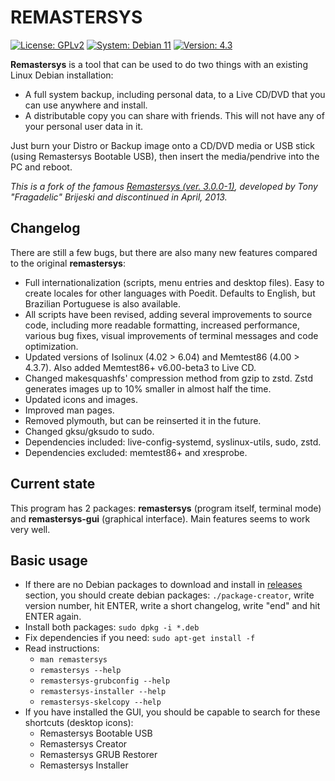 # REMASTERSYS

<a href="https://github.com/nerun/remastersys/blob/master/LICENSE" target="_blank"><img alt="License: GPLv2" src="https://img.shields.io/badge/License-GPLv2-blue" /></a> <a href="https://www.debian.org/" target="_blank"><img alt="System: Debian 11" src="https://img.shields.io/badge/System-Debian%2011-blue" /></a> <a href="https://github.com/nerun/remastersys/releases" target="_blank"><img alt="Version: 4.3" src="https://img.shields.io/badge/Version-4.3-brightgreen" /></a>

**Remastersys** is a tool that can be used to do two things with an existing Linux Debian installation:

* A full system backup, including personal data, to a Live CD/DVD that you can use anywhere and install.
* A distributable copy you can share with friends. This will not have any of your personal user data in it.

Just burn your Distro or Backup image onto a CD/DVD media or USB stick (using Remastersys Bootable USB), then insert the media/pendrive into the PC and reboot.

*This is a fork of the famous [Remastersys (ver. 3.0.0-1)](https://web.archive.org/web/20130423105647/http://www.remastersys.com/), developed by Tony "Fragadelic" Brijeski and discontinued in April, 2013.*

## Changelog

There are still a few bugs, but there are also many new features compared to the original **remastersys**:

* Full internationalization (scripts, menu entries and desktop files). Easy to create locales for other languages with Poedit. Defaults to English, but Brazilian Portuguese is also available.
* All scripts have been revised, adding several improvements to source code, including more readable formatting, increased performance, various bug fixes, visual improvements of terminal messages and code optimization.
* Updated versions of Isolinux (4.02 > 6.04) and Memtest86 (4.00 > 4.3.7). Also added Memtest86+ v6.00-beta3 to Live CD.
* Changed makesquashfs' compression method from gzip to zstd. Zstd generates images up to 10% smaller in almost half the time.
* Updated icons and images.
* Improved man pages.
* Removed plymouth, but can be reinserted it in the future.
* Changed gksu/gksudo to sudo.
* Dependencies included: live-config-systemd, syslinux-utils, sudo, zstd.
* Dependencies excluded: memtest86+ and xresprobe.

## Current state

This program has 2 packages: **remastersys** (program itself, terminal mode) and **remastersys-gui** (graphical interface). Main features seems to work very well.

## Basic usage
* If there are no Debian packages to download and install in [releases](https://github.com/nerun/remastersys/releases) section, you should create debian packages: `./package-creator`, write version number, hit ENTER, write a short changelog, write "end" and hit ENTER again.
* Install both packages: `sudo dpkg -i *.deb`
* Fix dependencies if you need: `sudo apt-get install -f`
* Read instructions:
  * `man remastersys`
  * `remastersys --help`
  * `remastersys-grubconfig --help`
  * `remastersys-installer --help`
  * `remastersys-skelcopy --help`
* If you have installed the GUI, you should be capable to search for these shortcuts (desktop icons):
  * Remastersys Bootable USB
  * Remastersys Creator
  * Remastersys GRUB Restorer
  * Remastersys Installer
